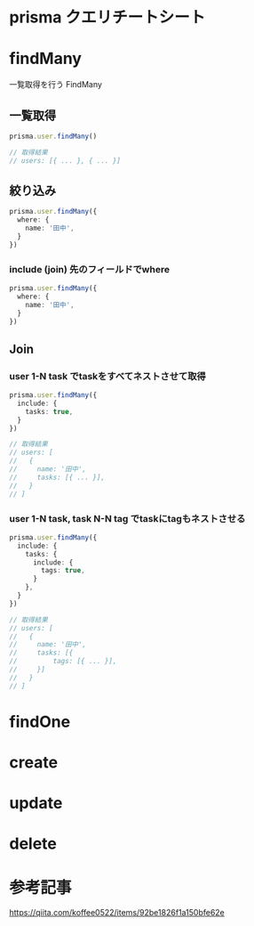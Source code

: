 # prisma クエリチートシート

# findMany

一覧取得を行う FindMany

## 一覧取得

```typescript
prisma.user.findMany()

// 取得結果
// users: [{ ... }, { ... }]
```

## 絞り込み

```typescript
prisma.user.findMany({
  where: {
    name: '田中',
  }
})
```

### include (join) 先のフィールドでwhere

```typescript
prisma.user.findMany({
  where: {
    name: '田中',
  }
})
```

## Join

### user 1-N task でtaskをすべてネストさせて取得

```typescript
prisma.user.findMany({
  include: {
    tasks: true,
  }
})

// 取得結果
// users: [
//   {
//     name: '田中',
//     tasks: [{ ... }],
//   }
// ]
```

### user 1-N task, task N-N tag でtaskにtagもネストさせる

```typescript
prisma.user.findMany({
  include: {
    tasks: {
      include: {
        tags: true,
      }
    },
  }
})

// 取得結果
// users: [
//   {
//     name: '田中',
//     tasks: [{
//         tags: [{ ... }],
//     }]
//   }
// ]
```

# findOne



# create



# update


# delete


# 参考記事

https://qiita.com/koffee0522/items/92be1826f1a150bfe62e